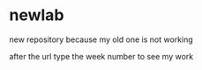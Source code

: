 # newlab
new repository because my old one is not working

after the url type the week number to see my work
